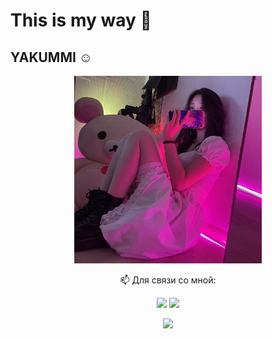 # This is my way 🌌

## YAKUMMI ☺

<p align="center">
  <img width="300" height="300" src="https://github.com/yakummi/yakummi/blob/main/TFBGWRJJY-U03BK9E3NQ6-ad148333245c-512.jpg">
</p>
<p align="center">
  📫 Для связи со мной:
</p>

<p align="center">
  <a href="mailto:GorobtsovIvan@mail.com"><img src="https://img.shields.io/badge/Gmail-D14836?style=for-the-badge&logo=gmail&logoColor=white"></a>
  <a href="https://t.me/yakummmi"><img src="https://img.shields.io/badge/Telegram-2CA5E0?style=for-the-badge&logo=telegram&logoColor=white"></a>
</p>

<p align="center">
  <img src="https://github-readme-stats.vercel.app/api?username=yakummi">
</p>


